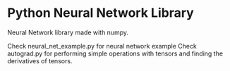 # Python Neural Network Library #
Neural Network library made with numpy.

Check neural_net_example.py for neural network example
Check autograd.py for performing simple operations with tensors and finding the derivatives of tensors.
